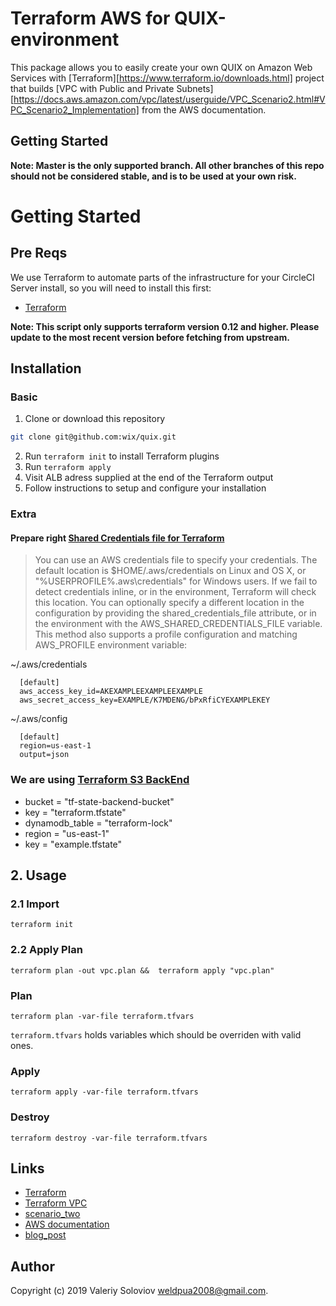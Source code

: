 # Terraform AWS for QUIX-environment
This package allows you to easily create your own QUIX on Amazon Web Services with
[Terraform][https://www.terraform.io/downloads.html] project that builds [VPC
with Public and Private Subnets][https://docs.aws.amazon.com/vpc/latest/userguide/VPC_Scenario2.html#VPC_Scenario2_Implementation] from the AWS documentation.

## Getting Started

**Note: Master is the only supported branch. All other branches of this repo should not be considered stable, and is to be used at your own risk.**


# Getting Started

## Pre Reqs

We use Terraform to automate parts of the infrastructure for your CircleCI Server install, so you will need to install this first:

* [Terraform](https://www.terraform.io/downloads.html)

**Note: This script only supports terraform version 0.12 and higher. Please update to the most recent version before fetching from upstream.**


## Installation

### Basic

1. Clone or download this repository

```bash
git clone git@github.com:wix/quix.git
```
2. Run `terraform init` to install Terraform plugins
3. Run `terraform apply`
4. Visit ALB adress supplied at the end of the Terraform output
5. Follow instructions to setup and configure your installation

### Extra

#### Prepare right [Shared Credentials file for Terraform](https://www.terraform.io/docs/providers/aws/index.html#shared-credentials-file)

  > You can use an AWS credentials file to specify your credentials. The default location is $HOME/.aws/credentials on Linux and OS X, or "%USERPROFILE%\.aws\credentials" for Windows
  > users. If we fail to detect credentials inline, or in the environment, Terraform will check this location. You can optionally specify a different location in the configuration by
  > providing the shared_credentials_file attribute, or in the environment with the AWS_SHARED_CREDENTIALS_FILE variable. This method also supports a profile configuration and matching
  > AWS_PROFILE environment variable:

~/.aws/credentials
```
  [default]
  aws_access_key_id=AKEXAMPLEEXAMPLEEXAMPLE
  aws_secret_access_key=EXAMPLE/K7MDENG/bPxRfiCYEXAMPLEKEY
```

~/.aws/config
```
  [default]
  region=us-east-1
  output=json
```  


### We are using [Terraform S3 BackEnd](https://www.terraform.io/docs/backends/types/s3.html)
* bucket = "tf-state-backend-bucket"
* key            = "terraform.tfstate"
* dynamodb_table = "terraform-lock"
* region = "us-east-1"
* key = "example.tfstate"

## 2. Usage
### 2.1 Import
```
terraform init
```
### 2.2 Apply Plan
```
terraform plan -out vpc.plan &&  terraform apply "vpc.plan"
```

### Plan

```
terraform plan -var-file terraform.tfvars
```

`terraform.tfvars` holds variables which should be overriden with valid ones.

### Apply

```
terraform apply -var-file terraform.tfvars
```

### Destroy

```
terraform destroy -var-file terraform.tfvars
```


## Links
* [Terraform](http://terraform.io)
* [Terraform VPC](https://nickcharlton.net/posts/terraform-aws-vpc.html)
* [scenario_two](http://docs.aws.amazon.com/AmazonVPC/latest/UserGuide/VPC_Scenario2.html)
* [AWS documentation](http://aws.amazon.com/documentation/)
* [blog_post](https://nickcharlton.net/posts/terraform-aws-vpc.html)

## Author

Copyright (c) 2019 Valeriy Soloviov <weldpua2008@gmail.com>.
